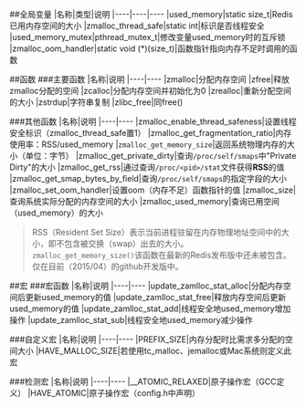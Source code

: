 ##全局变量
|名称|类型|说明
|----|----|----
|used_memory|static size_t|Redis已用内存空间的大小
|zmalloc_thread_safe|static int|标识是否线程安全
|used_memory_mutex|pthread_mutex_t|修改变量used_memory时的互斥锁
|zmalloc_oom_handler|static void (*)(size_t)|函数指针指向内存不足时调用的函数

##函数
###主要函数
|名称|说明
|----|----
|zmalloc|分配内存空间
|zfree|释放zmalloc分配的空间
|zcalloc|分配内存空间并初始化为0
|zrealloc|重新分配空间的大小
|zstrdup|字符串复制
|zlibc_free|同free()

###其他函数
|名称|说明
|----|----
|zmalloc_enable_thread_safeness|设置线程安全标识（zmalloc_thread_safe置1）
|zmalloc_get_fragmentation_ratio|内存使用率：RSS/used_memory
|`zmalloc_get_memory_size`|返回系统物理内存的大小（单位：字节）
|zmalloc_get_private_dirty|查询`/proc/self/smaps`中"Private Dirty"的大小
|zmalloc_get_rss|通过查询`/proc/<pid>/stat`文件获得**RSS**的值
|zmalloc_get_smap_bytes_by_field|查询`/proc/self/smaps`的指定字段的大小
|zmalloc_set_oom_handler|设置oom（内存不足）函数指针的值
|zmalloc_size|查询系统实际分配的内存空间的大小
|zmalloc_used_memory|查询已用空间（used_memory）的大小
>RSS（Resident Set Size）表示当前进程驻留在内存物理地址空间中的大小，即不包含被交换（swap）出去的大小。    
>`zmalloc_get_memory_size()`该函数在最新的Redis发布版中还未被包含。仅在目前（2015/04）的github开发版中。

##宏
###宏函数
|名称|说明
|----|----
|update_zamlloc_stat_alloc|分配内存空间后更新used_memory的值
|update_zamlloc_stat_free|释放内存空间后更新used_memory的值
|update_zamlloc_stat_add|线程安全地used_memory增加操作
|update_zamlloc_stat_sub|线程安全地used_memory减少操作

###自定义宏
|名称|说明
|----|----
|PREFIX_SIZE|内存分配时比需求多分配的空间大小 
|HAVE_MALLOC_SIZE|若使用tc_malloc、jemalloc或Mac系统则定义此宏

###检测宏
|名称|说明
|----|----
|__ATOMIC_RELAXED|原子操作宏（GCC定义）
|HAVE_ATOMIC|原子操作宏（config.h中声明）